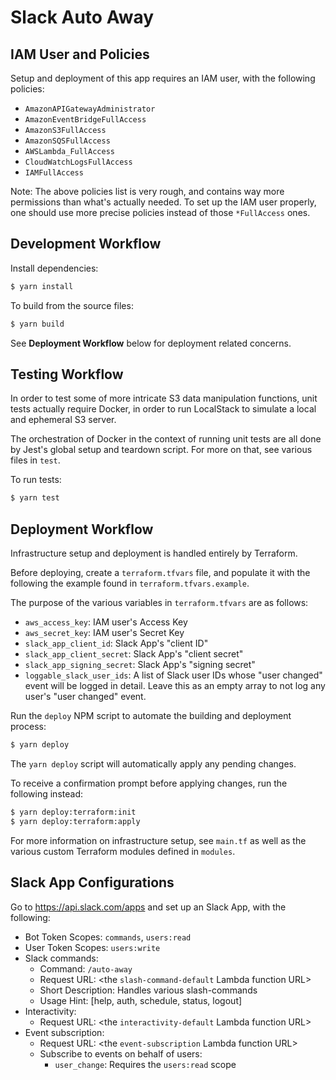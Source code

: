 # Slack Auto Away

## IAM User and Policies

Setup and deployment of this app requires an IAM user, with the following policies:

* `AmazonAPIGatewayAdministrator`
* `AmazonEventBridgeFullAccess`
* `AmazonS3FullAccess`
* `AmazonSQSFullAccess`
* `AWSLambda_FullAccess`
* `CloudWatchLogsFullAccess`
* `IAMFullAccess`

Note: The above policies list is very rough, and contains way more permissions than what's actually
      needed. To set up the IAM user properly, one should use more precise policies instead of
      those `*FullAccess` ones.

## Development Workflow

Install dependencies:

```bash
$ yarn install
```

To build from the source files:

```bash
$ yarn build
```

See **Deployment Workflow** below for deployment related concerns.

## Testing Workflow

In order to test some of more intricate S3 data manipulation functions, unit tests actually require
Docker, in order to run LocalStack to simulate a local and ephemeral S3 server.

The orchestration of Docker in the context of running unit tests are all done by Jest's global
setup and teardown script. For more on that, see various files in `test`.

To run tests:

```bash
$ yarn test
```

## Deployment Workflow

Infrastructure setup and deployment is handled entirely by Terraform.

Before deploying, create a `terraform.tfvars` file, and populate it with the following the example
found in `terraform.tfvars.example`.

The purpose of the various variables in `terraform.tfvars` are as follows:

* `aws_access_key`: IAM user's Access Key
* `aws_secret_key`: IAM user's Secret Key
* `slack_app_client_id`: Slack App's "client ID"
* `slack_app_client_secret`: Slack App's "client secret"
* `slack_app_signing_secret`: Slack App's "signing secret"
* `loggable_slack_user_ids`: A list of Slack user IDs whose "user changed" event will be logged in
detail. Leave this as an empty array to not log any user's "user changed" event.

Run the `deploy` NPM script to automate the building and deployment process:

```bash
$ yarn deploy
```

The `yarn deploy` script will automatically apply any pending changes.

To receive a confirmation prompt before applying changes, run the following instead:

```bash
$ yarn deploy:terraform:init
$ yarn deploy:terraform:apply
```

For more information on infrastructure setup, see `main.tf` as well as the various custom
Terraform modules defined in `modules`.

## Slack App Configurations

Go to https://api.slack.com/apps and set up an Slack App, with the following: 

* Bot Token Scopes: `commands`, `users:read`
* User Token Scopes: `users:write`
* Slack commands:
  * Command: `/auto-away`
  * Request URL: <the `slash-command-default` Lambda function URL>
  * Short Description: Handles various slash-commands
  * Usage Hint: [help, auth, schedule, status, logout]
* Interactivity:
  * Request URL: <the `interactivity-default` Lambda function URL>
* Event subscription:
  * Request URL: <the `event-subscription` Lambda function URL>
  * Subscribe to events on behalf of users:
    * `user_change`: Requires the `users:read` scope
